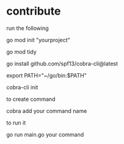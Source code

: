 
# contribute

run the following

go mod init "yourproject"

go mod tidy

go install github.com/spf13/cobra-cli@latest

export PATH="~/go/bin:$PATH"

cobra-cli init

to create command

cobra add your command name

to run it 

go run main.go your command
